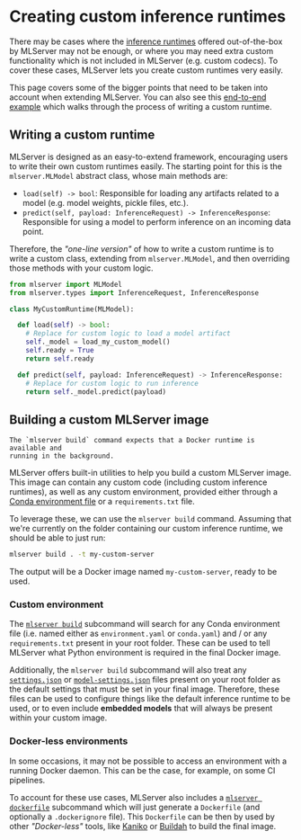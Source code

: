 # Creating custom inference runtimes

There may be cases where the [inference runtimes](../index) offered
out-of-the-box by MLServer may not be enough, or where you may need extra
custom functionality which is not included in MLServer (e.g. custom codecs).
To cover these cases, MLServer lets you create custom runtimes very easily.

This page covers some of the bigger points that need to be taken into account
when extending MLServer.
You can also see this [end-to-end example](../example/custom/README) which
walks through the process of writing a custom runtime.

## Writing a custom runtime

MLServer is designed as an easy-to-extend framework, encouraging users to write
their own custom runtimes easily.
The starting point for this is the `mlserver.MLModel` abstract class, whose
main methods are:

- `load(self) -> bool`:
  Responsible for loading any artifacts related to a model (e.g. model
  weights, pickle files, etc.).
- `predict(self, payload: InferenceRequest) -> InferenceResponse`:
  Responsible for using a model to perform inference on an incoming data point.

Therefore, the _"one-line version"_ of how to write a custom runtime is to
write a custom class, extending from `mlserver.MLModel`, and then overriding
those methods with your custom logic.

```python
from mlserver import MLModel
from mlserver.types import InferenceRequest, InferenceResponse

class MyCustomRuntime(MLModel):

  def load(self) -> bool:
    # Replace for custom logic to load a model artifact
    self._model = load_my_custom_model()
    self.ready = True
    return self.ready

  def predict(self, payload: InferenceRequest) -> InferenceResponse:
    # Replace for custom logic to run inference
    return self._model.predict(payload)
```

## Building a custom MLServer image

```{note}
The `mlserver build` command expects that a Docker runtime is available and
running in the background.
```

MLServer offers built-in utilities to help you build a custom MLServer image.
This image can contain any custom code (including custom inference runtimes),
as well as any custom environment, provided either through a [Conda environment
file](https://conda.io/projects/conda/en/latest/user-guide/tasks/manage-environments.html)
or a `requirements.txt` file.

To leverage these, we can use the `mlserver build` command.
Assuming that we're currently on the folder containing our custom inference
runtime, we should be able to just run:

```bash
mlserver build . -t my-custom-server
```

The output will be a Docker image named `my-custom-server`, ready to be used.

### Custom environment

The [`mlserver build`](../reference/cli) subcommand will search for any Conda
environment file (i.e. named either as `environment.yaml` or `conda.yaml`) and
/ or any `requirements.txt` present in your root folder.
These can be used to tell MLServer what Python environment is required in the
final Docker image.

Additionally, the `mlserver build` subcommand will also treat any
[`settings.json`](../reference/settings) or
[`model-settings.json`](../reference/model-settings) files present on your root
folder as the default settings that must be set in your final image.
Therefore, these files can be used to configure things like the default
inference runtime to be used, or
to even include **embedded models** that will always be present within your custom image.

### Docker-less environments

In some occasions, it may not be possible to access an environment with a
running Docker daemon.
This can be the case, for example, on some CI pipelines.

To account for these use cases, MLServer also includes a [`mlserver dockerfile`](../reference/cli)
subcommand which will just generate a `Dockerfile` (and optionally a
`.dockerignore` file).
This `Dockerfile` can be then by used by other _"Docker-less"_ tools, like
[Kaniko](https://github.com/GoogleContainerTools/kaniko) or
[Buildah](https://buildah.io/) to build the final image.
